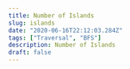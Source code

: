 ```yaml
---
title: Number of Islands
slug: islands
date: "2020-06-16T22:12:03.284Z"
tags: ["Traversal", "BFS"]
description: Number of Islands
draft: false
---
```

